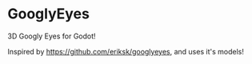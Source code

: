 # GooglyEyes
 3D Googly Eyes for Godot!

Inspired by https://github.com/eriksk/googlyeyes, and uses it's models!